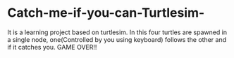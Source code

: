 # Catch-me-if-you-can-Turtlesim-
It is a learning project based on turtlesim. In this four turtles are spawned in a single node, one(Controlled by you using keyboard) follows the other and if it catches you. GAME OVER!!
